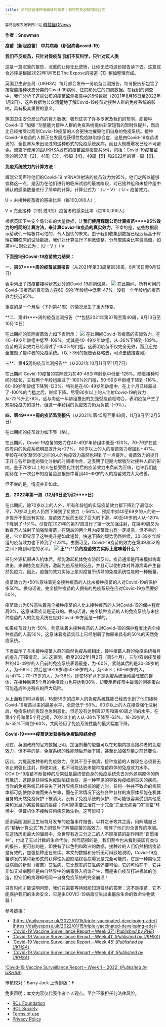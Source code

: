```yaml
---
title: 三剂疫苗接种者面临的恶梦：获得性免疫缺陷综合症
---
```

`喜马拉雅农场新西兰站` [轉載自GNews](https://gnews.org/zh-hans/1875642/)

**作者：Snowman**

**疫苗（新冠疫苗）
中共病毒（新冠病毒covid-19）**

**我们不反疫苗，只针对假疫苗
我们不反科学，只针对反人类**

这是一篇沉重的报告，沉重的让你无比悲愤，让你无法将这份报告读下去。这篇综合述评是根据2022年1月15日The Expose的报道【1】稍加整理而成。

英国卫生安全局（UKHSA）每月都会发布一份疫苗监测报告，每份报告都包含了按疫苗接种状态分类的Covid-19病例、住院和死亡的四周数据。在我们的调查中，我们分析了这些公布的疫苗监测报告中的5份数据（2021年8月16日至2022年1月2日），这些数据为公众清楚地了解Covid-19疫苗对接种人群的免疫系统的影响，具有极其重要的意义。

英国卫生安全局公布的官方数据，强烈证实了许多专家及我们的预测，即接种Covid-19 “加强 “剂量能为接种人群的免疫系统提供非常短暂的暂时性提升，然后比已经接受过两剂Covid-19疫苗的人会更快地摧毁他们自身的免疫系统。接种Covid-19疫苗的人群正在发展成获得性免疫缺陷综合症，这是由Covid-19疫苗诱发的、全世界从未出现过的这种形式的免疫系统疾病，而且大规模爆发已经不可避免。调查所使用的由UKHSA发布的疫苗监测报告共5份，包括：Covid-19疫苗监测的第37周【2】，41周【3】，45周【4】，49周【5】和2022年的第一周【6】。

**免疫系统效力的计算方法：**

辉瑞公司声称他们的Covid-19 mRNA注射液的疫苗效力为95%。他们之所以能够宣称这一点，是因为在他们进行的临床试验的最初阶段，对已接种组和未接种组中确认的感染数量进行了简单的计算。计算公式为：（U – V） / U = 疫苗效力。

U = 未接种疫苗者的感染比率（每100,000人）；

V = 完全接种（2剂 或3剂）疫苗者的感染比率（每100,000人）

根据英国卫生安全局公布的大量数据，让**我们使用辉瑞公司计算疫苗****95%****效力的相同的计算方法，来计算Covid-19****疫苗的真实效力**。不幸的是，这些数据展示给我们一幅极其可怕的、令人担忧的未来。由于我们收集到数据已经远远高于辉瑞初期临床的试验数据，我们对计算进行了稍微调整，分母取感染比率最高值，如果V&gt;U则公式为：（U – V ）/ V

**下面是5****份Covid-19****疫苗效力结果：**

**一．第37****周的疫苗监测报告**（从2021年第33周至第36周，8月16日至9月12日）

表中列出了按疫苗接种状态划分的Covid-19病例信息。
![](https://assets.gnews.org/wp-content/uploads/2022/01/图片-1-7.png)
在此期间，所有可用的Covid-19疫苗的真实效力在60-69岁年龄组中低至-47%。没有一个年龄组的疫苗效力接近95%。

重要的是一个月后（下列第41周）的情况发生了重大转变。

**二．第41****周的疫苗监测报告（**包括2021年第37周至第40周，9月13日至10月10日）

在此期间的实际疫苗效力如下表所示：
![](https://assets.gnews.org/wp-content/uploads/2022/01/图片-2.png)
在此期间Covid-19疫苗的实际效力，在40-49岁年龄组中低至-109%，尤其是40-49岁年龄组，从-36%下降到-109%。疫苗的现实效力已经超过了-100%的门槛，这表明疫苗不仅完全无效，而且还完全摧毁了接种者的免疫系统。（以下3份的报告表格略去，可点击链接查阅）

三**．第****45****周的疫苗监测报告**（从2021年10月11日至11月7日）

在此期间 Covid-19疫苗的实际效力在40-49岁年龄组中低至-126%。随着接种时间的延长，又有两个年龄组超过了-100%的门槛，50-59岁年龄组下降到-116%，60-69岁年龄组下降到-120%。特别是在40-49岁年龄组中，在上个月已经超过了-100%的门槛之后，继续下降。尽管80岁以上的人注射Covid-19的效力从-22%升到-9%。这与向这一年龄组推出的加强型疫苗相吻合，表明疫苗产生了短期免疫力的提升，但这一年龄组的免疫效力仍为负数（-9%）。

**四．第49****周的疫苗监测报告**（从2021年第45周至第48周，11月8日至12月5日）

在此期间的疫苗效力如下表（略）。

在此期间，Covid-19疫苗的效力在40-49岁年龄组中低至-120%。70-79岁在这四周内的免疫系统明显提升为+27%， 80岁以上的人的疫苗效力增加到+47%。年龄在40岁至69岁之间的人的免疫效力虽然也得到了一点提升。疫苗效力的提升正好与各年龄组的强化注射的时间相吻合，这表明了短期内增强剂对接种人群的影响。鉴于70岁以上的人在接受强化注射后的疫苗效力由负转为正值，也许我们能期待在下一次公布的疫苗监测报告中看到40-69岁的人的疫苗效力大大改善。

但不幸的是，情况并非如此。

**五．2022****年第一周（12****月6****日至1****月2****日）**

在此期间，除70岁以上的人外，所有年龄组的实际疫苗效力都下降到了最低水平，70岁以上的人仍然下降到了负效力（-56%）。预期中对40至69岁的人的进一步提升不但没有实现，疫苗效力反而出现了巨大的下滑，40至49岁的人从-120%下降到了-151%。尽管在2021年的第37周进行了第一次加强注射，在第49周又为数百万人注射了加强型疫苗，在随后的两个月内疫苗效力有一定提高，但不幸的是，它立即显示了这种提升是如此短暂，快速下降的颓势仍然继续，30-39岁年龄组的疫苗效力也下降到了-123%。由图可见，Covid-19疫苗的效力在第49和52周之间下降到可怕的水平。
![](https://assets.gnews.org/wp-content/uploads/2022/01/图片3-27.png)
**正****/****负的疫苗效力实际上意味着什么？**

任何外源抗原进入机体后，都能激起机体免疫防御反应。疫苗通常是用来模拟病毒攻击，来训练免疫系统，激起免疫系统的反应，并且可以使机体对外源病毒产生自然免疫力。因此，疫苗的效力实际上是对疫苗所诱导的免疫系统性能的一种衡量。

疫苗效力为+50%意味着完全接种疫苗的人比未接种疫苗的人对Covid-19的保护多50%。换句话说，完全接种疫苗的人拥有的免疫系统在应对Covid-19方面要好50%。

疫苗效力为0%意味着完全接种疫苗的人比未接种疫苗的人对Covid-19的保护程度高0%，这意味着疫苗是无效的。换句话说，完全接种疫苗的人的免疫系统与未接种疫苗的人的免疫系统在应对Covid-19方面是一样的。

如果疫苗效力为-50%，则意味着未接种疫苗的人对Covid-19的保护程度比完全接种疫苗的人高50%，这意味着疫苗实际上已经削弱了你原来具有的50%的天然免疫系统。

下表显示了与未接种疫苗人群的自然免疫系统相比，接种疫苗人群的免疫系统每月的提升/下降情况。
![](https://assets.gnews.org/wp-content/uploads/2022/01/图片-4.png)
这表明，截至2022年1月2日（第5个月），三剂/双剂疫苗接种的40-49岁的人目前的免疫系统表现最差，为-60%。紧随其后的是30-39岁的人，为-58%；然后是18-29岁和50-59岁的人，为-55%；60-69岁的人，为-47%；70-79岁的人，为-36%。即使18岁以下是免疫系统活动最旺盛的群体，在接种后第5个月的免疫效力也只达到38%，却要承担疫苗中最毒的刺突蛋白可能造成终身残疾的巨大风险。

从上面我们可以看到，18至59岁的成年人的免疫系统性能已经恶化到了他们接种Covid-19疫苗以来的最差水平，全部低于-50%。60岁以上的人在接受强化注射后，免疫系统的表现也急剧恶化，但还没有达到第37周和第40周之间的水平。在第4个月和第5个月之间，70岁以上的人从-36%下降至-63%，18-29岁的人从-55%下降到-60%，共同经历了免疫系统性能的最大幅度下降。

**Covid-19****疫苗诱发获得性免疫缺陷综合症**

现在，英国政府的官方数据证明，加强剂量的疫苗可以在短期内提高接种者的免疫效力，但不幸的是，免疫系统的性能随后开始下降，甚至比加强剂量之前还要快。

因此，为提高接种者的免疫效力，使其不至于崩溃，接种疫苗的人群现在必须要无休止的强化注射，即便如此，也不可能达到未接种疫苗群体的免疫效力水平。COVID-19疫苗不断接种的后果就是最终使自身的免疫系统失去对外源病原体的所有抵抗，这即是获得性免疫缺陷综合症，是一种罕见的导致免疫细胞丧失的疾病。当你的免疫系统已经丧失了对外界病原体抵抗的能力时，任何一种并不致命的病原体都可能使你染病而失去生命，而在正常情况下这些各种各样的病原体都能在机体自身的天然免疫保护下被消灭。没有了免疫系统的保护，你可能很容易受到其他感染和发展为某些类型的癌症；你可能需要生活在一个完全“完全无病毒“的”真空“环境中，保证机体不接触任何病原微生物，这可能吗？

感谢英国国家卫生局每月发布的疫苗事件报告。以其之矛攻其之盾，用辉瑞自已的“精确计算公式”有力的驳斥了辉瑞疫苗的高效力，粉碎了他们对全世界的欺骗。在这场历史最大的骗局中，全世界有近三分之二的人不顾疫苗的副作用而“自愿接种”，付出了无以计数的生命代价。然而遗撼的是，我们至今也未看到美国有类似的报告，更可悲的是，即使有了以色列和欧洲的数据，接种过的人们仍然相信疫苗是有效的，加强接种还在继续。本文的数据和分析无可辩驳地说明，Covid-19疫苗诱发的某种新形式的获得性免疫缺陷综合症爆发是完全可能的，它是一种类似艾滋病毒的新型（疫苗）艾滋病，它比现实的艾滋病还要可怕。它的可怕在于，它并非如艾滋病那样是由自然界中的病毒侵入机体产生，而是来自疫苗打进机体的创造，但它们的病理却相同—自身免疫系统的完全崩溃！

只有时间才能说明问题，我们只需要等待就能知道最终的答案：这不是疫苗，它不能保护我们的生命安全，它是由COVID-19病毒衍生出来屠杀生命的致命生物武器！

参考链接：

- [https://dailyexpose.uk/2022/01/15/triple-vaccinated-developing-ade/](https://dailyexpose.uk/2022/01/15/triple-vaccinated-developing-ade/)
- [‘Covid-19 Vaccine Surveillance Report – Week 37’ (*Published by PHE*)](https://assets.publishing.service.gov.uk/government/uploads/system/uploads/attachment_data/file/1018416/Vaccine_surveillance_report_-_week_37_v2.pdf)
- [‘Covid-19 Vaccine Surveillance Report – Week 41’ (*Published by UKHSA*)](https://assets.publishing.service.gov.uk/government/uploads/system/uploads/attachment_data/file/1025358/Vaccine-surveillance-report-week-41.pdf)
- [‘Covid-19 Vaccine Surveillance Report – Week 45’ (*Published by UKHSA*)](https://assets.publishing.service.gov.uk/government/uploads/system/uploads/attachment_data/file/1032859/Vaccine_surveillance_report_-_week_45.pdf)
- [‘Covid-19 Vaccine Surveillance Report – Week 49’ (*Published by UKHSA*)](https://assets.publishing.service.gov.uk/government/uploads/system/uploads/attachment_data/file/1039677/Vaccine_surveillance_report_-_week_49.pdf)


[‘Covid-19 Vaccine Surveillance Report – Week 1 – 2022’ (*Published by UKHSA*)](https://assets.publishing.service.gov.uk/government/uploads/system/uploads/attachment_data/file/1045329/Vaccine_surveillance_report_week_1_2022.pdf)

审核校对：Barry Jack
上传排版：F

 

免责声明：本文内容仅代表作者个人观点，平台不承担任何法律风险。

- [ROL Foundation](https://rolfoundation.org/)
- [ROL Society](https://rolsociety.org/)
- [Terms of use](https://gnews.org/terms-of-use-3/)
- [Privacy Policy](https://gnews.org/privacy-policy/)
